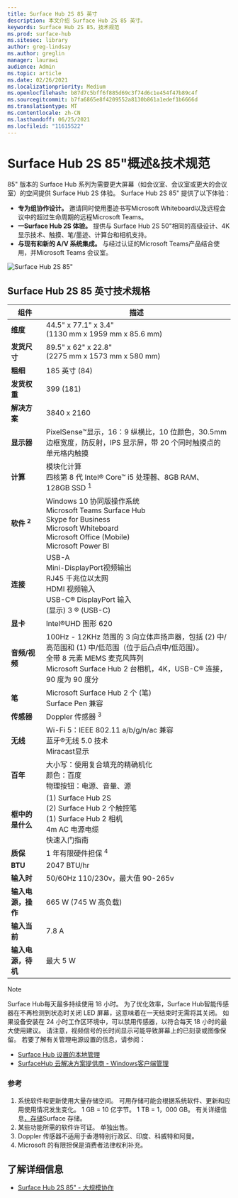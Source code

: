 ```yaml
---
title: Surface Hub 2S 85 英寸
description: 本文介绍 Surface Hub 2S 85 英寸。
keywords: Surface Hub 2S 85，技术规范
ms.prod: surface-hub
ms.sitesec: library
author: greg-lindsay
ms.author: greglin
manager: laurawi
audience: Admin
ms.topic: article
ms.date: 02/26/2021
ms.localizationpriority: Medium
ms.openlocfilehash: b87d7c5bff6f885d69c3f74d6c1e454f47b89c4f
ms.sourcegitcommit: b7fa6865e8f4209552a8130b861a1edef1b6666d
ms.translationtype: MT
ms.contentlocale: zh-CN
ms.lasthandoff: 06/25/2021
ms.locfileid: "11615522"
---
```

# <a name="surface-hub-2s-85-overview--tech-specs"></a>Surface Hub 2S 85"概述&技术规范

85" 版本的 Surface Hub 系列为需要更大屏幕（如会议室、会议室或更大的会议室）的空间提供 Surface Hub 2S 体验。 Surface Hub 2S 85" 提供了以下体验：

- **专为组协作设计。** 邀请同时使用墨迹书写Microsoft Whiteboard以及远程会议中的超过生命周期的远程Microsoft Teams。
- **一Surface Hub 2S 体验。** 提供与 Surface Hub 2S 50"相同的高级设计、4K 显示技术、触摸、笔/墨迹、计算台和相机支持。
- **与现有和新的 A/V 系统集成。** 与经过认证的Microsoft Teams产品结合使用，并Microsoft Teams 会议室。

![Surface Hub 2S 85"](images/hub-2s-85.png)

## <a name="surface-hub-2s-85-tech-specs"></a>Surface Hub 2S 85 英寸技术规格

| 组件    | 描述                                                                                                                                                                                                                                         |
| ----------------- | --------------------------------------------------------------------------------------------------------------------------------------------------------------------------------------------------------------------------------------------------------- |
|**维度**| 44.5" x 77.1" x 3.4"<br> (1130 mm x 1959 mm x 85.6 mm)                                                                                                                                                                                                         |
|**发货尺寸**| 89.5" x 62" x 22.8"<br> (2275 mm x 1573 mm x 580 mm)                                                                                                                                                                                                         |
|**粗细**| 185 英寸 (84)                                                                                                                                                                                                                                             |
|**发货权重**| 399 (181)                                                                                                                                                                                                                                             |
|**解决方案**| 3840 x 2160                                                                                                                                                                                                                                               |
|**显示器**| PixelSense™显示，16：9 纵横比，10 位颜色，30.5mm 边框宽度，防反射，IPS 显示屏，带 20 个同时触摸点的单元格内触摸                                                                                                           |
|**计算**| 模块化计算<br>四核第 8 代 Intel® Core™ i5 处理器、8GB RAM、128GB SSD <sup> 1</sup>                                                                                                                                                      |
|**软件 <sup> 2</sup>**| Windows 10 协同版操作系统<br>Microsoft Teams Surface Hub<br>Skype for Business<br>Microsoft Whiteboard<br>Microsoft Office (Mobile) <br>Microsoft Power BI                                                                                               |
|**连接**| USB-A<br>Mini-DisplayPort视频输出<br>RJ45 千兆位以太网<br>HDMI 视频输入<br>USB-C® DisplayPort 输入<br> (显示) 3 ® (USB-C)                                                                                                            |
|**显卡**| Intel®UHD 图形 620                                                                                                                                                                                                                                   |
|**音频/视频**| 100Hz - 12KHz 范围的 3 向立体声扬声器，包括 (2) 中/高范围和 (1) 中/低范围（位于后凸点中/低范围）。 <br>全带 8 元素 MEMS 麦克风阵列<br>Microsoft Surface Hub 2 台相机，4K，USB-C® 连接，90 度为 90 度分 |
|**笔**| Microsoft Surface Hub 2 个 (笔) <br>Surface Pen 兼容                                                                                                                                                                                       |
|**传感器**| Doppler 传感器 <sup> 3</sup>                                                                                                                                                                                                                                 |
|**无线**| Wi-Fi 5：IEEE 802.11 a/b/g/n/ac 兼容<br>蓝牙®无线 5.0 技术<br>Miracast显示                                                                                                                                                      |
|**百年**| 大小写：使用复合填充的精确机化<br>颜色：百度<br>物理按钮：电源、音量、源                                                                                                                            |
|**框中的是什么**|  (1) Surface Hub 2S<br> (2) Surface Hub 2 个触控笔<br> (1) Surface Hub 2 相机<br>4m AC 电源电缆<br>快速入门指南                                                                                                                                         |
|**质保**| 1 年有限硬件担保 <sup> 4</sup>                                                                                                                                                                                                                          |
|**BTU**| 2047 BTU/hr |
|**输入时**| 50/60Hz 110/230v，最大值 90-265v |
|**输入电源，操作**| 665 W (745 W 高负载)  |
|**输入当前**| 7.8 A |
|**输入电源，待机**| 最大 5 W  |

> [!NOTE]
> Surface Hub每天最多持续使用 18 小时。 为了优化效率，Surface Hub智能传感器在不再检测到状态时关闭 LED 屏幕，这意味着在一天结束时无需将其关闭。 如果设备安装在 24 小时工作区环境中，可以禁用传感器，以符合每天 18 小时的最大使用建议。 请注意，视频信号的长时间显示可能导致屏幕上的已刻录或图像保留。 若要了解有关管理电源设置的信息，请参阅：
>
> - [Surface Hub 设置的本地管理](local-management-surface-hub-settings.md)
> - [SurfaceHub 云解决方案提供商 - Windows客户端管理](/windows/client-management/mdm/surfacehub-csp)

### <a name="references"></a>参考

1. 系统软件和更新使用大量存储空间。 可用存储可能会根据系统软件、更新和应用使用情况发生变化。 1 GB = 10 亿字节。 1 TB = 1，000 GB。 有关详细信息[，存储](https://www.surface.com/storage)Surface 存储。
2. 某些功能所需的软件许可证。 单独出售。
3. Doppler 传感器不适用于香港特别行政区、印度、科威特和阿曼。
4. Microsoft 的有限担保是消费者法律权利补充。 

## <a name="learn-more"></a>了解详细信息

- [Surface Hub 2S 85" - 大规模协作](https://techcommunity.microsoft.com/t5/surface-it-pro-blog/surface-hub-2s-85-quot-collaboration-at-a-massive-scale/ba-p/1669717)
